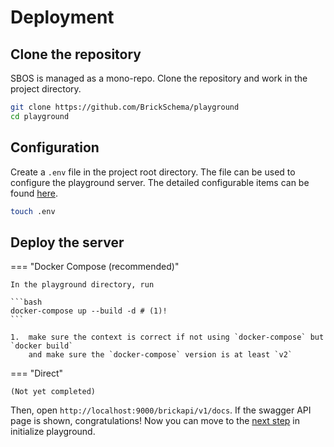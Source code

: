 # Deployment

## Clone the repository

SBOS is managed as a mono-repo. Clone the repository and work in the project directory.

```bash
git clone https://github.com/BrickSchema/playground
cd playground
```

## Configuration

Create a `.env` file in the project root directory. The file can be used to configure the playground server.
The detailed configurable items can be found [here](config/index.md).

```bash
touch .env
```

## Deploy the server

=== "Docker Compose (recommended)"

    In the playground directory, run

    ```bash
    docker-compose up --build -d # (1)!
    ```

    1.  make sure the context is correct if not using `docker-compose` but `docker build`
        and make sure the `docker-compose` version is at least `v2`

=== "Direct"

    (Not yet completed)

Then, open `http://localhost:9000/brickapi/v1/docs`. If the swagger API page is shown, congratulations!
Now you can move to the [next step](init.md) in initialize playground.
